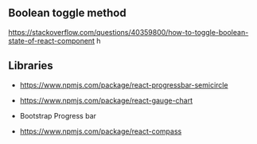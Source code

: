 ## Boolean toggle method

https://stackoverflow.com/questions/40359800/how-to-toggle-boolean-state-of-react-component
h

## Libraries

- https://www.npmjs.com/package/react-progressbar-semicircle

- https://www.npmjs.com/package/react-gauge-chart
- Bootstrap Progress bar
- https://www.npmjs.com/package/react-compass
